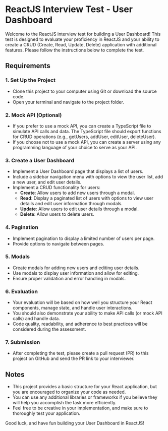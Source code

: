 # ReactJS Interview Test - User Dashboard

Welcome to the ReactJS interview test for building a User Dashboard! This test is designed to evaluate your proficiency in ReactJS and your ability to create a CRUD (Create, Read, Update, Delete) application with additional features. Please follow the instructions below to complete the test.

## Requirements

### 1. Set Up the Project

- Clone this project to your computer using Git or download the source code.
- Open your terminal and navigate to the project folder.

### 2. Mock API (Optional)

- If you prefer to use a mock API, you can create a TypeScript file to simulate API calls and data. The TypeScript file should export functions for CRUD operations (e.g., getUsers, addUser, editUser, deleteUser).
- If you choose not to use a mock API, you can create a server using any programming language of your choice to serve as your API.

### 3. Create a User Dashboard

- Implement a User Dashboard page that displays a list of users.
- Include a sidebar navigation menu with options to view the user list, add a new user, and edit user details.
- Implement a CRUD functionality for users:
  - **Create**: Allow users to add new users through a modal.
  - **Read**: Display a paginated list of users with options to view user details and edit user information through modals.
  - **Update**: Allow users to edit user details through a modal.
  - **Delete**: Allow users to delete users.

### 4. Pagination

- Implement pagination to display a limited number of users per page.
- Provide options to navigate between pages.

### 5. Modals

- Create modals for adding new users and editing user details.
- Use modals to display user information and allow for editing.
- Ensure proper validation and error handling in modals.

### 6. Evaluation

- Your evaluation will be based on how well you structure your React components, manage state, and handle user interactions.
- You should also demonstrate your ability to make API calls (or mock API calls) and handle data.
- Code quality, readability, and adherence to best practices will be considered during the assessment.

### 7. Submission

- After completing the test, please create a pull request (PR) to this project on GitHub and send the PR link to your interviewer.

## Notes

- This project provides a basic structure for your React application, but you are encouraged to organize your code as needed.
- You can use any additional libraries or frameworks if you believe they will help you accomplish the task more efficiently.
- Feel free to be creative in your implementation, and make sure to thoroughly test your application.

Good luck, and have fun building your User Dashboard in ReactJS!

